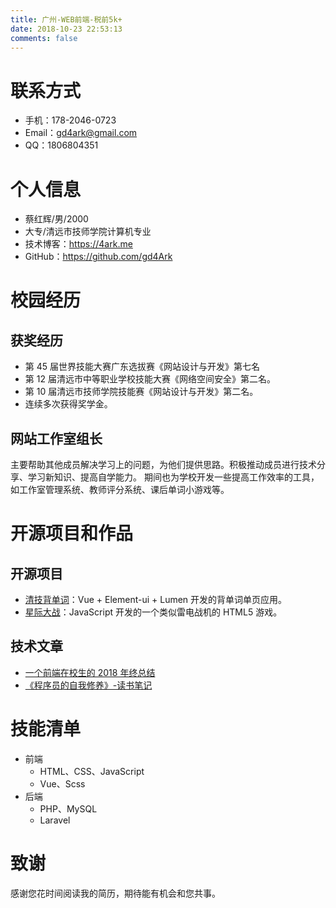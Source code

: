 ```yaml
---
title: 广州-WEB前端-税前5k+
date: 2018-10-23 22:53:13
comments: false
---
```


# 联系方式

-   手机：178-2046-0723
-   Email：gd4ark@gmail.com
-   QQ：1806804351

# 个人信息

-   蔡红辉/男/2000
-   大专/清远市技师学院计算机专业
-   技术博客：https://4ark.me
-   GitHub：https://github.com/gd4Ark

# 校园经历

## 获奖经历

-   第 45 届世界技能大赛广东选拔赛《网站设计与开发》第七名
-   第 12 届清远市中等职业学校技能大赛《网络空间安全》第二名。
-   第 10 届清远市技师学院技能赛《网站设计与开发》第二名。
-   连续多次获得奖学金。

## 网站工作室组长

主要帮助其他成员解决学习上的问题，为他们提供思路。积极推动成员进行技术分享、学习新知识、提高自学能力。
期间也为学校开发一些提高工作效率的工具，如工作室管理系统、教师评分系统、课后单词小游戏等。

# 开源项目和作品

## 开源项目

-   [清技背单词](https://github.com/gd4Ark/learn_english)：Vue + Element-ui + Lumen 开发的背单词单页应用。
-   [星际大战](https://github.com/gd4Ark/Star_Battle)：JavaScript 开发的一个类似雷电战机的 HTML5 游戏。

## 技术文章

-   [一个前端在校生的 2018 年终总结](https://4ark.me/post/5330f5ce.html)
-   [《程序员的自我修养》-读书笔记](https://4ark.me/post/2a0a222a.html)

# 技能清单

-   前端
    -   HTML、CSS、JavaScript
    -   Vue、Scss
-   后端
    -   PHP、MySQL
    -   Laravel

# 致谢

感谢您花时间阅读我的简历，期待能有机会和您共事。
